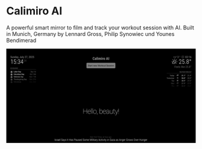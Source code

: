 # Calimiro AI

A powerful smart mirror to film and track your workout session with AI.
Built in Munich, Germany by Lennard Gross, Philip Synowiec und Younes Bendimerad

<img src="thumbnail_frontend.png"/>